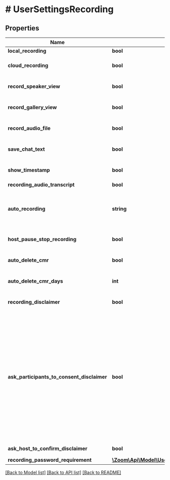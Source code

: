 # # UserSettingsRecording

## Properties

Name | Type | Description | Notes
------------ | ------------- | ------------- | -------------
**local_recording** | **bool** | Local recording. | [optional] 
**cloud_recording** | **bool** | Cloud recording. | [optional] [default to false]
**record_speaker_view** | **bool** | Record the active speaker view. | [optional] [default to false]
**record_gallery_view** | **bool** | Record the gallery view. | [optional] [default to false]
**record_audio_file** | **bool** | Record an audio only file. | [optional] [default to false]
**save_chat_text** | **bool** | Save chat text from the meeting. | [optional] [default to false]
**show_timestamp** | **bool** | Show timestamp on video. | [optional] [default to false]
**recording_audio_transcript** | **bool** | Audio transcript. | [optional] 
**auto_recording** | **string** | Automatic recording:&lt;br&gt;&#x60;local&#x60; - Record on local.&lt;br&gt;&#x60;cloud&#x60; - Record on cloud.&lt;br&gt;&#x60;none&#x60; - Disabled. | [optional] [default to 'local']
**host_pause_stop_recording** | **bool** | Host can pause/stop the auto recording in the cloud. | [optional] [default to false]
**auto_delete_cmr** | **bool** | Auto delete cloud recordings. | [optional] [default to false]
**auto_delete_cmr_days** | **int** | A specified number of days of auto delete cloud recordings. | [optional] 
**recording_disclaimer** | **bool** | Show a disclaimer to participants before a recording starts | [optional] 
**ask_participants_to_consent_disclaimer** | **bool** | This field can be used if &#x60;recording_disclaimer&#x60; is set to true. This field indicates whether or not you would like to ask participants for consent when a recording starts. The value can be one of the following:&lt;br&gt; * &#x60;true&#x60;: Ask participants for consent when a recording starts. &lt;br&gt; * &#x60;false&#x60;: Do not ask participants for consent when a recording starts. | [optional] 
**ask_host_to_confirm_disclaimer** | **bool** | Ask host to confirm the disclaimer. | [optional] 
**recording_password_requirement** | [**\Zoom\Api\Model\UserSettingsRecordingSettingsRecordingPasswordRequirement**](UserSettingsRecordingSettingsRecordingPasswordRequirement.md) |  | [optional] 

[[Back to Model list]](../../README.md#documentation-for-models) [[Back to API list]](../../README.md#documentation-for-api-endpoints) [[Back to README]](../../README.md)


